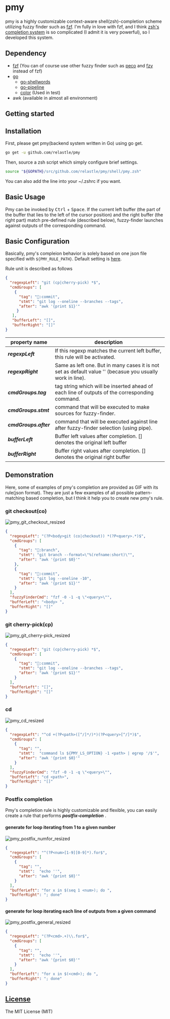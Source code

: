 # pmy

pmy is a highly customizable context-aware shell(zsh)-completion scheme utilizing fuzzy finder such as 
[fzf](https://github.com/junegunn/fzf).
I'm fully in love with fzf, and I think [zsh's completion system](http://zsh.sourceforge.net/Doc/Release/Completion-System.html#Completion-System) is so complicated (I admit it is very powerful), so I developed this system.

Dependency
---

- [fzf](https://github.com/junegunn/fzf) (You can of course use other fuzzy finder such as [peco](https://github.com/peco/peco) and [fzy](https://github.com/jhawthorn/fzy) instead of fzf)
- [go](https://github.com/golang/go)
    - [go-shellwords](https://github.com/mattn/go-shellwords)
    - [go-pipeline](https://github.com/mattn/go-pipeline)
    - [color](https://github.com/fatih/color) (Used in test)
- awk (available in almost all environment)

Getting started
---

## Installation

First, please get pmy(backend system written in Go) using go get.
```sh
go get -u github.com/relastle/pmy
```

Then, source a zsh script which simply configure brief settings.

```zsh
source "${GOPATH}/src/github.com/relastle/pmy/shell/pmy.zsh"
```

You can also add the line into your ~/.zshrc if you want.

## Basic Usage

Pmy can be invoked by <kbd>Ctrl</kbd> + <kbd>Space</kbd>.
If the current left buffer (the part of the buffer that lies to the left of the cursor position) and the right buffer (the right part) match pre-defined rule (described below), fuzzy-finder launches against outputs of the corresponding command. 

## Basic Configuration

Basically, pmy's compleion behavior is solely based on one json file specified with `${PMY_RULE_PATH}`.
Default setting is [here](https://github.com/relastle/pmy/blob/master/resources/pmy_rules.json).

Rule unit is described as follows

```json
{
  "regexpLeft": "git (cp|cherry-pick) *$",
  "cmdGroups": [
    {
      "tag": "🍒:commit",
      "stmt": "git log --oneline --branches --tags",
      "after": "awk '{print $1}'"
     }
   ],
   "bufferLeft": "[]",
   "bufferRight": "[]"
}
```
|property name | description |
| --- | --- |
|***regexpLeft*** | If this regexp matches the current left buffer, this rule will be activated.|
|***regexpRight*** | Same as left one. But in many cases it is not set as default value '' (becasue you usually work in line).|
|***cmdGroups.tag***  | tag string which will be inserted ahead of each line of outputs of the corresponding command. | 
|***cmdGroups.stmt***  | command that will be executed to make sources for fuzzy-finder. |
|***cmdGroups.after***  | command that will be executed against line after fuzzy-finder selection (using pipe). | 
|***bufferLeft***  | Buffer left values after completion. [] denotes the original left buffer |
|***bufferRight***  | Buffer right values after completion. [] denotes the original right buffer |

## Demonstration

Here, some of examples of pmy's completion are provided as GIF with its rule(json format).
They are just a few examples of all possible pattern-matching based completion, but I think it help you to create new pmy's rule.

### git checkout(co)

![pmy_git_checkout_resized](https://user-images.githubusercontent.com/6816040/59544897-a5e6cc80-8f51-11e9-8b6a-656734d159b0.gif)

```json
{
  "regexpLeft": "(?P<body>git (co|checkout)) *(?P<query>.*)$",
  "cmdGroups": [
    {
      "tag": "🌱:branch",
      "stmt": "git branch --format=\"%(refname:short)\"",
      "after": "awk '{print $0}'"
    },
    {
      "tag": "🍺:commit",
      "stmt": "git log --oneline -10",
      "after": "awk '{print $1}'"
    }
  ],
  "fuzzyFinderCmd": "fzf -0 -1 -q \"<query>\"",
  "bufferLeft": "<body> ",
  "bufferRight": "[]"
}

```

### git cherry-pick(cp)

![pmy_git_cherry-pick_resized](https://user-images.githubusercontent.com/6816040/59544901-a67f6300-8f51-11e9-91f9-16e668b25af7.gif)

```json
{
  "regexpLeft": "git (cp|cherry-pick) *$",
  "cmdGroups": [
    {
      "tag": "🍒:commit",
      "stmt": "git log --oneline --branches --tags",
      "after": "awk '{print $1}'"
    }
  ],
  "bufferLeft": "[]",
  "bufferRight": "[]"
}

```

### cd

![pmy_cd_resized](https://user-images.githubusercontent.com/6816040/59544895-a54e3600-8f51-11e9-894a-22beac49014e.gif)

```json
{
  "regexpLeft": "^cd +(?P<path>([^/]*/)*)(?P<query>[^/]*)$",
  "cmdGroups": [
    {
      "tag": "",
      "stmt":  "command ls ${PMY_LS_OPTION} -1 <path> | egrep '/$'",
      "after": "awk '{print $0}'"
    }
  ],
  "fuzzyFinderCmd": "fzf -0 -1 -q \"<query>\"",
  "bufferLeft": "cd <path>",
  "bufferRight": "[]"
}

```

### Postfix completion

Pmy's completion rule is highly customizable and flexible, you can easily create a rule that performs ***postfix-completion*** .

#### generate for loop iterating from 1 to a given number

![pmy_postfix_numfor_resized](https://user-images.githubusercontent.com/6816040/59544899-a5e6cc80-8f51-11e9-82ca-a149620264cb.gif)

```json
{
  "regexpLeft": "^(?P<num>[1-9][0-9]*).for$",
  "cmdGroups": [
    {
      "tag": "",
      "stmt":  "echo ''",
      "after": "awk '{print $0}'"
    }
  ],
  "bufferLeft": "for x in $(seq 1 <num>); do ",
  "bufferRight": "; done"
}

```
    
#### generate for loop iterating each line of outputs from a given command

![pmy_postfix_general_resized](https://user-images.githubusercontent.com/6816040/59544900-a5e6cc80-8f51-11e9-8c86-1a88a417b11e.gif)

```json
{
  "regexpLeft": "(?P<cmd>.+)\\.for$",
  "cmdGroups": [
    {
      "tag": "",
      "stmt":  "echo ''",
      "after": "awk '{print $0}'"
    }
  ],
  "bufferLeft": "for x in $(<cmd>); do ",
  "bufferRight": "; done"
}
```
    
[License](LICENSE)
------------------

The MIT License (MIT)

